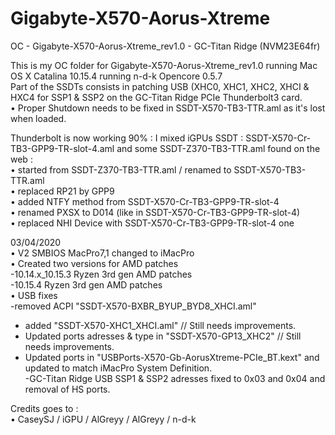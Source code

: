 # Gigabyte-X570-Aorus-Xtreme
OC - Gigabyte-X570-Aorus-Xtreme_rev1.0 - GC-Titan Ridge (NVM23E64fr)

This is my OC folder for Gigabyte-X570-Aorus-Xtreme_rev1.0 running Mac OS X Catalina 10.15.4 running n-d-k Opencore 0.5.7<br>
Part of the SSDTs consists in patching USB (XHC0, XHC1, XHC2, XHCI & HXC4 for SSP1 & SSP2 on the GC-Titan Ridge PCIe Thunderbolt3 card.<br>
• Proper Shutdown needs to be fixed in SSDT-X570-TB3-TTR.aml as it's lost when loaded.<br>

Thunderbolt is now working 90% : I mixed iGPUs SSDT : SSDT-X570-Cr-TB3-GPP9-TR-slot-4.aml and some SSDT-Z370-TB3-TTR.aml found on the web :<br>
• started from SSDT-Z370-TB3-TTR.aml / renamed to SSDT-X570-TB3-TTR.aml<br>
• replaced RP21 by GPP9<br>
• added NTFY method from SSDT-X570-Cr-TB3-GPP9-TR-slot-4<br>
• renamed PXSX to D014 (like in SSDT-X570-Cr-TB3-GPP9-TR-slot-4)<br>
• replaced NHI Device with SSDT-X570-Cr-TB3-GPP9-TR-slot-4 one<br>

03/04/2020<br>
• V2 SMBIOS MacPro7,1 changed to iMacPro<br>
• Created two versions for AMD patches<br>
-10.14.x_10.15.3 Ryzen 3rd gen AMD patches<br>
-10.15.4 Ryzen 3rd gen AMD patches<br>
• USB fixes<br>
-removed ACPI "SSDT-X570-BXBR_BYUP_BYD8_XHCI.aml"<br>
- added "SSDT-X570-XHC1_XHCI.aml" // Still needs improvements.<br>
- Updated ports adresses & type in "SSDT-X570-GP13_XHC2" // Still needs improvements.<br>
- Updated ports in "USBPorts-X570-Gb-AorusXtreme-PCIe_BT.kext" and updated to match iMacPro System Definition.<br>
-GC-Titan Ridge USB SSP1 & SSP2 adresses fixed to 0x03 and 0x04 and removal of HS ports.<br>

Credits goes to :<br>
• CaseySJ / iGPU / AlGreyy / AlGreyy / n-d-k<br>
